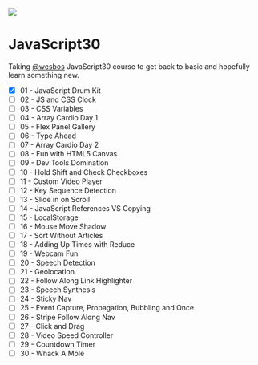 ![](https://javascript30.com/images/JS3-social-share.png)

# JavaScript30

Taking [@wesbos](https://github.com/wesbos) JavaScript30 course to get 
back to basic and hopefully learn something new.

* [x] 01 - JavaScript Drum Kit
* [ ] 02 - JS and CSS Clock
* [ ] 03 - CSS Variables
* [ ] 04 - Array Cardio Day 1
* [ ] 05 - Flex Panel Gallery
* [ ] 06 - Type Ahead
* [ ] 07 - Array Cardio Day 2
* [ ] 08 - Fun with HTML5 Canvas
* [ ] 09 - Dev Tools Domination
* [ ] 10 - Hold Shift and Check Checkboxes
* [ ] 11 - Custom Video Player
* [ ] 12 - Key Sequence Detection
* [ ] 13 - Slide in on Scroll
* [ ] 14 - JavaScript References VS Copying
* [ ] 15 - LocalStorage
* [ ] 16 - Mouse Move Shadow
* [ ] 17 - Sort Without Articles
* [ ] 18 - Adding Up Times with Reduce
* [ ] 19 - Webcam Fun
* [ ] 20 - Speech Detection
* [ ] 21 - Geolocation
* [ ] 22 - Follow Along Link Highlighter
* [ ] 23 - Speech Synthesis
* [ ] 24 - Sticky Nav
* [ ] 25 - Event Capture, Propagation, Bubbling and Once
* [ ] 26 - Stripe Follow Along Nav
* [ ] 27 - Click and Drag
* [ ] 28 - Video Speed Controller
* [ ] 29 - Countdown Timer
* [ ] 30 - Whack A Mole
